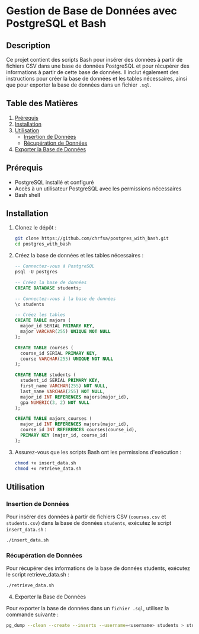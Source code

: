 # Gestion de Base de Données avec PostgreSQL et Bash

## Description
Ce projet contient des scripts Bash pour insérer des données à partir de fichiers CSV dans une base de données PostgreSQL et pour récupérer des informations à partir de cette base de données. Il inclut également des instructions pour créer la base de données et les tables nécessaires, ainsi que pour exporter la base de données dans un fichier `.sql`.

## Table des Matières
1. [Prérequis](#prérequis)
2. [Installation](#installation)
3. [Utilisation](#utilisation)
   - [Insertion de Données](#insertion-de-données)
   - [Récupération de Données](#récupération-de-données)
4. [Exporter la Base de Données](#exporter-la-base-de-données)

## Prérequis
- PostgreSQL installé et configuré
- Accès à un utilisateur PostgreSQL avec les permissions nécessaires
- Bash shell

## Installation
1. Clonez le dépôt :
    ```bash
    git clone https://github.com/chrfsa/postgres_with_bash.git
    cd postgres_with_bash
    ```

2. Créez la base de données et les tables nécessaires :
    ```sql
    -- Connectez-vous à PostgreSQL
    psql -U postgres

    -- Créez la base de données
    CREATE DATABASE students;

    -- Connectez-vous à la base de données
    \c students

    -- Créez les tables
    CREATE TABLE majors (
      major_id SERIAL PRIMARY KEY,
      major VARCHAR(255) UNIQUE NOT NULL
    );

    CREATE TABLE courses (
      course_id SERIAL PRIMARY KEY,
      course VARCHAR(255) UNIQUE NOT NULL
    );

    CREATE TABLE students (
      student_id SERIAL PRIMARY KEY,
      first_name VARCHAR(255) NOT NULL,
      last_name VARCHAR(255) NOT NULL,
      major_id INT REFERENCES majors(major_id),
      gpa NUMERIC(3, 2) NOT NULL
    );

    CREATE TABLE majors_courses (
      major_id INT REFERENCES majors(major_id),
      course_id INT REFERENCES courses(course_id),
      PRIMARY KEY (major_id, course_id)
    );
    ```

3. Assurez-vous que les scripts Bash ont les permissions d'exécution :
    ```bash
    chmod +x insert_data.sh
    chmod +x retrieve_data.sh
    ```

## Utilisation

### Insertion de Données
Pour insérer des données à partir de fichiers CSV (`courses.csv` et `students.csv`) dans la base de données `students`, exécutez le script `insert_data.sh` :
```bash
./insert_data.sh
```
### Récupération de Données
Pour récupérer des informations de la base de données students, exécutez le script retrieve_data.sh :
```bash
./retrieve_data.sh
```
4. Exporter la Base de Données

Pour exporter la base de données dans un `fichier .sql`, utilisez la commande suivante :
```bash
pg_dump --clean --create --inserts --username=<username> students > students.sql
```

